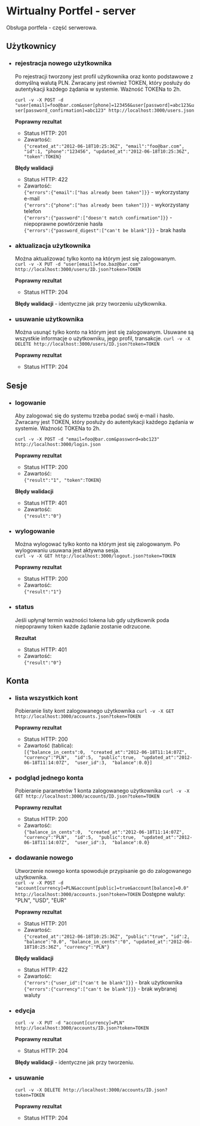 # Wirtualny Portfel - server 

Obsługa portfela - część serwerowa.

## Użytkownicy  
* ### rejestracja nowego użytkownika  
  Po rejestracji tworzony jest profil użytkownika oraz konto podstawowe z domyślną walutą PLN.
  Zwracany jest również TOKEN, który posłuży do autentykacji każdego żądania w systemie. Ważność TOKENa to 2h.
  
  `curl -v -X POST -d "user[email]=foo@bar.com&user[phone]=123456&user[password]=abc123&user[password_confirmation]=abc123" http://localhost:3000/users.json`
  
  __Poprawny rezultat__
    * Status HTTP: 201
    * Zawartość:  
      `{"created_at":"2012-06-18T10:25:36Z",
        "email":"foo@bar.com",
        "id":1,
        "phone":"123456",
        "updated_at":"2012-06-18T10:25:36Z",
        "token":TOKEN}`
  
  __Błędy walidacji__
    * Status HTTP: 422
    * Zawartość:  
      `{"errors":{"email":["has already been taken"]}}` - wykorzystany e-mail  
      `{"errors":{"phone":["has already been taken"]}}` - wykorzystany telefon  
      `{"errors":{"password":["doesn't match confirmation"]}}` - niepoprawne powtórzenie hasła  
      `{"errors":{"password_digest":["can't be blank"]}}` - brak hasła  

* ### aktualizacja użytkownika  
  Można aktualizować tylko konto na którym jest się zalogowanym.  
  `curl -v -X PUT -d "user[email]=foo.baz@bar.com" http://localhost:3000/users/ID.json?token=TOKEN`
  
  __Poprawny rezultat__
    * Status HTTP: 204
    
  __Błędy walidacji__ - identyczne jak przy tworzeniu użytkownika.
    
* ### usuwanie użytkownika
  Można usunąć tylko konto na którym jest się zalogowanym. Usuwane są wszystkie informacje o użytkowniku, jego profil, transakcje. 
  `curl -v -X DELETE http://localhost:3000/users/ID.json?token=TOKEN`
  
  __Poprawny rezultat__
    * Status HTTP: 204

## Sesje
* ### logowanie  
  Aby zalogować się do systemu trzeba podać swój e-mail i hasło.
  Zwracany jest TOKEN, który posłuży do autentykacji każdego żądania w systemie. Ważność TOKENa to 2h.
  
  `curl -v -X POST -d "email=foo@bar.com&password=abc123" http://localhost:3000/login.json`
  
  __Poprawny rezultat__
    * Status HTTP: 200
    * Zawartość:  
      `{"result":"1", "token":TOKEN}`
  
  __Błędy walidacji__
    * Status HTTP: 401
    * Zawartość:  
      `{"result":"0"}`

* ### wylogowanie  
  Można wylogować tylko konto na którym jest się zalogowanym. Po wylogowaniu usuwana jest aktywna sesja.  
  `curl -v -X GET http://localhost:3000/logout.json?token=TOKEN`
  
  __Poprawny rezultat__
    * Status HTTP: 200
    * Zawartość:  
      `{"result":"1"}`
      
* ### status
  Jeśli upłynął termin ważności tokena lub gdy użytkownik poda niepoprawny token każde żądanie zostanie odrzucone.
  
  __Rezultat__
    * Status HTTP: 401
    * Zawartość:  
      `{"result":"0"}`

## Konta
* ### lista wszystkich kont  
  Pobieranie listy kont zalogowanego użytkownika
  `curl -v -X GET http://localhost:3000/accounts.json?token=TOKEN`
  
  __Poprawny rezultat__
    * Status HTTP: 200
    * Zawartość (tablica):  
      `[{"balance_in_cents":0,  "created_at":"2012-06-18T11:14:07Z",  "currency":"PLN",  "id":5,  "public":true,  "updated_at":"2012-06-18T11:14:07Z",  "user_id":3,  "balance":0.0}]`

* ### podgląd jednego konta  
  Pobieranie parametrów 1 konta zalogowanego użytkownika
  `curl -v -X GET http://localhost:3000/accounts/ID.json?token=TOKEN`

  __Poprawny rezultat__
    * Status HTTP: 200
    * Zawartość:  
      `{"balance_in_cents":0,  "created_at":"2012-06-18T11:14:07Z",  "currency":"PLN",  "id":5,  "public":true,  "updated_at":"2012-06-18T11:14:07Z",  "user_id":3,  "balance":0.0}`

* ### dodawanie nowego  
  Utworzenie nowego konta spowoduje przypisanie go do zalogowanego użytkownika.  
  `curl -v -X POST -d "account[currency]=PLN&account[public]=true&account[balance]=0.0" http://localhost:3000/accounts.json?token=TOKEN`
  Dostępne waluty: "PLN", "USD", "EUR"
  
  __Poprawny rezultat__
    * Status HTTP: 201
    * Zawartość:  
      `{"created_at":"2012-06-18T10:25:36Z",
        "public":"true",
        "id":2,
        "balance":"0.0",
        "balance_in_cents":"0",
        "updated_at":"2012-06-18T10:25:36Z",
        "currency":"PLN"}`
  
  __Błędy walidacji__
    * Status HTTP: 422
    * Zawartość:  
      `{"errors":{"user_id":["can't be blank"]}}` - brak użytkownika  
      `{"errors":{"currency":["can't be blank"]}}` - brak wybranej waluty
      
* ### edycja  
  `curl -v -X PUT -d "account[currency]=PLN" http://localhost:3000/accounts/ID.json?token=TOKEN`

  __Poprawny rezultat__
    * Status HTTP: 204

  __Błędy walidacji__ - identyczne jak przy tworzeniu.
      
* ### usuwanie
  `curl -v -X DELETE http://localhost:3000/accounts/ID.json?token=TOKEN`

  __Poprawny rezultat__
    * Status HTTP: 204
  